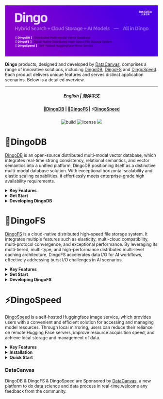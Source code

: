 ![Dingo](../images/dingo-banner-en.png) 

**Dingo** products, designed and developed by [DataCanvas](https://www.datacanvas.com/), comprises a range of innovative solutions, including [DingoDB](https://github.com/dingodb/dingo), [DingoFS](https://github.com/dingodb/dingofs) and [DingoSpeed](https://github.com/dingodb/DingoSpeed). Each product delivers unique features and serves distinct application scenarios. Below is a detailed overview.

----
<div align=center> 

##### English | [简体中文](README_cn.md)

####  📝[DingoDB](#header1) |  📂[DingoFS](#header2) |  ⚡[DingoSpeed](#header3) 

<div class="column" align="middle">
  </a>
    <img src="https://img.shields.io/badge/build-passing-brightgreen" alt="build"/>
  </a>
    <img src=https://img.shields.io/aur/license/android-studio?style=plastic alt="license"/>
  </a>
    <img src="https://img.shields.io/badge/docs-latest-violet.svg">
</div>
<div align=left>

<a id="header1"></a>
# 📝DingoDB
[DingoDB](https://github.com/dingodb/dingo) is an open-source distributed multi-modal vector database, which integrates real-time strong consistency, relational semantics, and vector semantics into a unified platform, DingoDB positioning itself as a distinctive multi-modal database solution. With exceptional horizontal scalability and elastic scaling capabilities, it effortlessly meets enterprise-grade high availability requirements.

<details>
  <summary><b>Key Features</b></summary>  

✔️ **Comprehensive access interface**
  DingoDB provides comprehensive access interfaces, supporting various flexible access modes such as SQL, SDK, and API to meet the needs of different developers. Additionally, it introduces Table and Vector as first-class citizen data models, providing users with efficient and powerful data processing capabilities.

✔️ **Built-in data high availability**

  DingoDB provides fully functional and highly available built-in configurations without the need to deploy any external components, which can significantly reduce users' deployment and operation and maintenance costs and significantly improve the efficiency of system operation and maintenance.

✔️ **Fully automatic elastic data sharding**

  DingoDB supports dynamic configuration of data shard size, automatic splitting and merging, realizing efficient and friendly resource allocation strategies, and easily responding to various business expansion needs.

✔️ **Scalar-vector hybrid retrieval**

  DingoDB supports both traditional database index types and various vector index types, providing a seamless scalar and vector hybrid retrieval experience, reflecting industry-leading retrieval capabilities. In addition, it also supports fusion of scalars, vectors and text. Distributed transaction processing.

✔️ **Built-in real-time index optimization**

  DingoDB can build scalar and vector indexes in real time, providing users with unconscious background automatic index optimization. At the same time, it ensures no delays during data retrieval.

✔️ **Cold-Hot Tiered Retrieval for Massive Datasets**

  DingoDB provides disk-based vector search capabilities to minimize memory consumption, and supports dynamic switching between different indexes based on data scale requirements.
</details>

<details>
  <summary><b>Get Start</b></summary>
  
- <b>All Documentation</b>
[DingoDB Docs](https://dingodb.readthedocs.io/en/latest/)

- <b>Install</b>
How to install and deploy [Docker](https://dingodb.readthedocs.io/en/latest/deployment/deploy_in_single_node_using_docker.html) or [Ansible](https://dingodb.readthedocs.io/en/latest/deployment/deploy_on_cluster_by_ansible.html#)

- <b>Usage</b>
How to use DingoDB [Usage](https://dingodb.readthedocs.io/en/latest/usage/how_to_use_dingodb.html)
</details>

<details>
  <summary><b>Developing DingoDB</b></summary>  

- <b>VS Code</b>
  We recommend [VS Code](https://code.visualstudio.com/) to develop the DingoDB codebase. 

</details>

<a id="header2"></a>
# 📂DingoFS
[DingoFS](https://github.com/dingodb/dingofs) is a cloud-native distributed high-speed file storage system. It integrates multiple features such as elasticity, multi-cloud compatibility, multi-protocol convergence, and exceptional performance. By leveraging its multi-tiered, multi-type, and high-performance distributed multi-level caching architecture, DingoFS accelerates data I/O for AI workflows, effectively addressing burst I/O challenges in AI scenarios.

<details>
  <summary><b>Key Features</b></summary>

✔️ **POSIX Compliance**

  DingoFS delivers a native file system-like operational experience, enabling seamless system integration.

✔️ **AI-Native Architecture**

  Deeply optimized for large language model (LLM) workflows, efficiently managing massive training datasets and checkpoint workloads.

✔️ **S3 Protocol Compatibility**

  DingoFS supports standard S3 interface protocols for streamlined access to filesystem namespace resources.

✔️ **Fully Distributed Architecture**

  DingoFS's metadata Service (MDS), data storage layer, caching system, and client components all support linear scalability.

✔️ **Exceptional Performance**

  Combines SSD-level low-latency responsiveness with object storage-grade elastic throughput capacity.

✔️ **Intelligent Caching Acceleration System**

  DingFS implements a three-tier caching topology (memory/local SSD/distributed cluster) to deliver high-throughput, low-latency intelligent I/O acceleration for AI workloads.
</details>

<details>
  <summary><b>Get Start</b></summary>

- <b>All Documentation</b>
[DingoFS Docs](https://dingofs.readthedocs.io/en/latest)

**1. Setup Dingo-eureka and Dingo-sdk**
If you installed the software using a [Docker](./Docs/Docker.md) container, the container already includes pre-integrated [Dingo-eureka](https://github.com/dingodb/dingo-eureka) and [Dingo-sdk](https://github.com/dingodb/dingo-sdk), no additional installation is required.

**2. Install jemalloc**
```shell
wget https://github.com/jemalloc/jemalloc/releases/download/5.3.0/jemalloc-5.3.0.tar.bz2
tar -xjvf jemalloc-5.3.0.tar.bz2
cd jemalloc-5.3.0 && ./configure && make && make install
```

**3. Download dep**
```sh
git submodule sync
git submodule update --init --recursive
```

**4. Build Etcd Client**
```sh
bash build_thirdparties.sh
```

**5. Build**
```sh
mkdir build
cd build
cmake ..
make -j 32
```
</details>

<details>
  <summary><b>Developing DingoFS</b></summary>

- **Install Dependencies**
We recommend Rocky and Ubuntu to develop the DingoFS codebase.
- **GCC 13**
We recommend using GCC 13 as the primary compiled language.
</details>

<a id="header3"></a>
# ⚡DingoSpeed
[DingoSpeed](https://github.com/dingodb/DingoSpeed) is a self-hosted Huggingface image service, which provides users with a convenient and efficient solution for accessing and managing model resources. Through local mirroring, users can reduce their reliance on remote Hugging Face servers, improve resource acquisition speed, and achieve local storage and management of data.

<details>
  <summary><b>Key Features</b></summary>

**✔️ Mirror Acceleration**

Cache the resources downloaded for the first time. When the client makes a subsequent request, the data will be read from the cache and returned, greatly improving the download rate.

**✔️ Convenient Access**

There is no need for scientific internet access or complex network configuration. Simply deploy the DingoSpeed service and use it as the proxy address to easily complete the download.

**✔️ Traffic Reduction and Load Alleviation**

Download once and use multiple times, reducing the traffic waste caused by repeated downloads, which is efficient and saves traffic.

**✔️ Localized Management**

Cover the entire process of local compilation, deployment, monitoring, and usage of the mirror service, bringing an excellent and flexible experience. It avoids reliance on external networks and public mirror repositories, significantly improving the system's response speed and data security.
</details>

<details>
  <summary><b>Installation</b></summary>

The project uses the wire command to generate the required dependency code. Install the wire command as follows：
```
# Import into the project
go get -u github.com/google/wire

# Install the command
go install github.com/google/wire/cmd/wire
```
Wire is a flexible dependency injection tool that completes dependency injection at compile time by automatically generating code. In the dependency relationships between various components, explicit initialization is usually used instead of passing global variables. Therefore, using Wire to initialize the code can effectively solve the coupling between components and improve code maintainability.

> This project uses go mod to manage dependencies and requires Go version 1.23 or higher. It uses makefile to manage the project and requires the make command.

```
# 1. Install dependencies
make init

# 2. Generate code
make wire

# 3. Compile the executable file for the current system version
make build

# 4. Compile the Linux executable file on macOS
make macbuild

# 5. Add a license to each file
make license
```
</details>

<details>
  <summary><b>Quick Start</b></summary>

>💡 Deploy the compiled binary file and execute ./dingo-hfmirror to start the service. Then set the environment variable HF_ENDPOINT to the mirror site (here it is http://localhost:8090/).

Linux:
```
export HF_ENDPOINT=http://localhost:8090
```
Windows Powershell:
```
$env:HF_ENDPOINT = "http://localhost:8090"
```
From now on, all download operations in the Hugging Face library will be proxied through this mirror site. You can install the Python library to try it out:
```
pip install -U huggingface_hub
```
```
from huggingface_hub import snapshot_download

snapshot_download(repo_id='Qwen/Qwen-7B', repo_type='model',
local_dir='./model_dir', resume_download=True,
max_workers=8)
```
Alternatively, you can use the Hugging Face CLI to directly download models and datasets. Download GPT2:
```
huggingface-cli download --resume-download openai-community/gpt2 --local-dir gpt2
```
Download a single file:
```
huggingface-cli download --resume-download --force-download  HuggingFaceTB/SmolVLM-256M-Instruct config.json
```
Download WikiText:
```
huggingface-cli download --repo-type dataset --resume-download Salesforce/wikitext --local-dir wikitext
```
You can view the path ./repos, where the caches of all datasets and models are stored.

</details>

### DataCanvas

DingoDB & DingoFS & DingoSpeed are Sponsored by [DataCanvas](https://www.datacanvas.com/), a new platform to do data science and data process in real-time.welcome any feedback from the community.